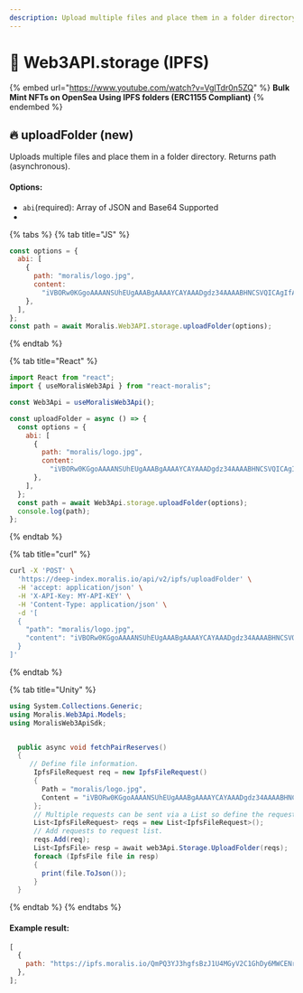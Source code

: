 ```yaml
---
description: Upload multiple files and place them in a folder directory (ERC1155 Compliant)
---
```


# 🏪 Web3API.storage (IPFS)

{% embed url="https://www.youtube.com/watch?v=VglTdr0n5ZQ" %}
**Bulk Mint NFTs on OpenSea Using IPFS folders (ERC1155 Compliant)**
{% endembed %}

## 🔥 uploadFolder (new)

Uploads multiple files and place them in a folder directory. Returns path (asynchronous).

#### Options:

- `abi`(required): Array of JSON and Base64 Supported
-

{% tabs %}
{% tab title="JS" %}

```javascript
const options = {
  abi: [
    {
      path: "moralis/logo.jpg",
      content:
        "iVBORw0KGgoAAAANSUhEUgAAABgAAAAYCAYAAADgdz34AAAABHNCSVQICAgIfAhkiAAAAAlwSFlzAAAApgAAAKYB3X3",
    },
  ],
};
const path = await Moralis.Web3API.storage.uploadFolder(options);
```

{% endtab %}

{% tab title="React" %}

```javascript
import React from "react";
import { useMoralisWeb3Api } from "react-moralis";

const Web3Api = useMoralisWeb3Api();

const uploadFolder = async () => {
  const options = {
    abi: [
      {
        path: "moralis/logo.jpg",
        content:
          "iVBORw0KGgoAAAANSUhEUgAAABgAAAAYCAYAAADgdz34AAAABHNCSVQICAgIfAhkiAAAAAlwSFlzAAAApgAAAKYB3X3",
      },
    ],
  };
  const path = await Web3Api.storage.uploadFolder(options);
  console.log(path);
};
```

{% endtab %}

{% tab title="curl" %}

```bash
curl -X 'POST' \
  'https://deep-index.moralis.io/api/v2/ipfs/uploadFolder' \
  -H 'accept: application/json' \
  -H 'X-API-Key: MY-API-KEY' \
  -H 'Content-Type: application/json' \
  -d '[
  {
    "path": "moralis/logo.jpg",
    "content": "iVBORw0KGgoAAAANSUhEUgAAABgAAAAYCAYAAADgdz34AAAABHNCSVQICAgIfAhkiAAAAAlwSFlzAAAApgAAAKYB3X3"
  }
]'
```

{% endtab %}

{% tab title="Unity" %}

```csharp
using System.Collections.Generic;
using Moralis.Web3Api.Models;
using MoralisWeb3ApiSdk;


  public async void fetchPairReserves()
  {
     // Define file information.
      IpfsFileRequest req = new IpfsFileRequest()
      {
        Path = "moralis/logo.jpg",
        Content = "iVBORw0KGgoAAAANSUhEUgAAABgAAAAYCAYAAADgdz34AAAABHNCSVQICAgIfAhkiAAAAAlwSFlzAAAApgAAAKYB3X3"
      };
      // Multiple requests can be sent via a List so define the request list.
      List<IpfsFileRequest> reqs = new List<IpfsFileRequest>();
      // Add requests to request list.
      reqs.Add(req);
      List<IpfsFile> resp = await web3Api.Storage.UploadFolder(reqs);
      foreach (IpfsFile file in resp)
      {
        print(file.ToJson());
      }
  }
```

{% endtab %}
{% endtabs %}

#### Example result:

```javascript
[
  {
    path: "https://ipfs.moralis.io/QmPQ3YJ3hgfsBzJ1U4MGyV2C1GhDy6MWCENr1qMdMpKVnY/moralis/logo.jpg",
  },
];
```

